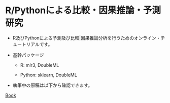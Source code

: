 # R/Pythonによる比較・因果推論・予測研究

- R及びPythonによる予測及び比較|因果推論分析を行うためのオンライン・チュートリアルです。

- 基幹パッケージ

    - R: mlr3, DoubleML
    
    - Python: sklearn, DoubleML

- 執筆中の原稿は以下から確認できます。

[Book](https://tetokawata.github.io/BookEmiricalSocialML/)
